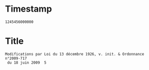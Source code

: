 # Timestamp
```
1245456000000
```

# Title
```
Modifications par Loi du 13 décembre 1926, v. init. & Ordonnance n°2009-717
 du 18 juin 2009  5
```